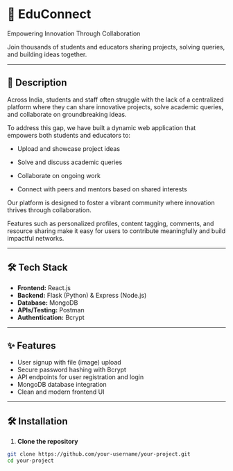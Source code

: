 # 🚀 EduConnect

Empowering Innovation Through Collaboration

Join thousands of students and educators sharing projects, solving queries, and building ideas together.

---

## 📖 Description

Across India, students and staff often struggle with the lack of a centralized platform where they can share innovative projects, solve academic queries, and collaborate on groundbreaking ideas.

To address this gap, we have built a dynamic web application that empowers both students and educators to:

 - Upload and showcase project ideas

 - Solve and discuss academic queries

 - Collaborate on ongoing work

 - Connect with peers and mentors based on shared interests

Our platform is designed to foster a vibrant community where innovation thrives through collaboration.

Features such as personalized profiles, content tagging, comments, and resource sharing make it easy for users to contribute meaningfully and build impactful networks.

---

## 🛠️ Tech Stack

- **Frontend:** React.js
- **Backend:** Flask (Python) & Express (Node.js)
- **Database:** MongoDB
- **APIs/Testing:** Postman
- **Authentication:** Bcrypt

---

## ✨ Features

- User signup with file (image) upload
- Secure password hashing with Bcrypt
- API endpoints for user registration and login
- MongoDB database integration
- Clean and modern frontend UI

---

## 🛠️ Installation

1. **Clone the repository**

```bash
git clone https://github.com/your-username/your-project.git
cd your-project
